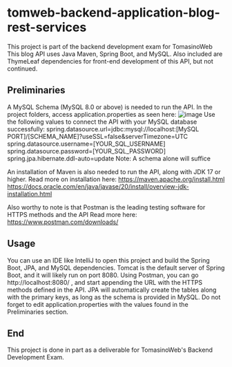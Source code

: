 # tomweb-backend-application-blog-rest-services
This project is part of the backend development exam for TomasinoWeb
This blog API uses Java Maven, Spring Boot, and MySQL.
Also included are ThymeLeaf dependencies for front-end development of this API, but not continued.

## Preliminaries
A MySQL Schema (MySQL 8.0 or above) is needed to run the API. In the project folders, access application.properties as seen here:
![image](https://github.com/spadrejuan/tomweb-backend-application-blog-rest-services/assets/145114916/0484a169-3b39-467b-9ba5-978c02903f60)
Use the following values to connect the API with your MySQL database successfully:
spring.datasource.url=jdbc:mysql://localhost:[MySQL PORT]/[SCHEMA_NAME]?useSSL=false&serverTimezone=UTC
spring.datasource.username=[YOUR_SQL_USERNAME]
spring.datasource.password=[YOUR_SQL_PASSWORD]
spring.jpa.hibernate.ddl-auto=update
Note:
A schema alone will suffice

An installation of Maven is also needed to run the API, along with JDK 17 or higher. 
Read more on installation here: 
https://maven.apache.org/install.html
https://docs.oracle.com/en/java/javase/20/install/overview-jdk-installation.html

Also worthy to note is that Postman is the leading testing software for HTTPS methods and the API
Read more here:
https://www.postman.com/downloads/

## Usage
You can use an IDE like IntelliJ to open this project and build the Spring Boot, JPA, and MySQL dependencies.
Tomcat is the default server of Spring Boot, and it will likely run on port 8080.
Using Postman, you can go http://localhost:8080/ , and start appending the URL with the HTTPS methods defined in the API.
JPA will automatically create the tables along with the primary keys, as long as the schema is provided in MySQL. 
Do not forget to edit application.properties with the values found in the Preliminaries section.

## End
This project is done in part as a deliverable for TomasinoWeb's Backend Development Exam.
